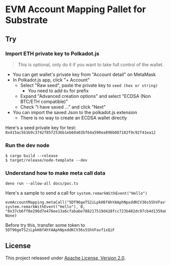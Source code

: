 EVM Account Mapping Pallet for Substrate
====

## Try

### Import ETH private key to Polkadot.js

> This is optional, only do it if you want to take full control of the wallet.

- You can get wallet's private key from "Account detail" on MetaMask
- In Polkadot.js app, click "+ Account"
  - Select "Raw seed", paste the private key to `seed (hex or string)`
    - You need to add `0x` for prefix
  - Expand "Advanced creation options" and select "ECDSA (Non BTC/ETH compatible)"
  - Check "I have saved ..." and click "Next"
- You can import the saved Json to the polkadot.js extension
  - There is no way to create an ECDSA wallet directly

Here's a seed private key for test:
`0x415ac5b1b9c3742f85f2536b1eb60a03bf64a590ea896b087182f9c92f41ea12`

### Run the dev node

```
$ cargo build --release
$ target/release/node-template --dev
```

### Understand how to make meta call data

`deno run --allow-all docs/poc.ts`

Here's a sample to send a call for `system.remarkWithEvent("Hello")`

```
evmAccountMapping.metaCall("5DT96geTS2iLpkH8fAhYAAphNpxddKCV36s5ShVFavf1xQiF", system.remarkWithEvent("Hello"), 0, "0x37cb6ff8e296d7e476ee13a6cfababe788217519d428fcc723b482dc97cb4d1359a8d1c020fe3cebc1d06a67e61b1f0e296739cecacc640b0ba48e8a7555472e1b", None)
```

Before try this, transfer some token to `5DT96geTS2iLpkH8fAhYAAphNpxddKCV36s5ShVFavf1xQiF`

## License

This project released under [Apache License, Version 2.0](https://opensource.org/license/apache-2-0/).

